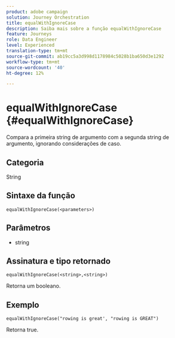 ```yaml
---
product: adobe campaign
solution: Journey Orchestration
title: equalWithIgnoreCase
description: Saiba mais sobre a função equalWithIgnoreCase
feature: Journeys
role: Data Engineer
level: Experienced
translation-type: tm+mt
source-git-commit: ab19cc5a3d998d1178984c5028b1ba650d3e1292
workflow-type: tm+mt
source-wordcount: '40'
ht-degree: 12%

---
```



# equalWithIgnoreCase {#equalWithIgnoreCase}

Compara a primeira string de argumento com a segunda string de argumento, ignorando considerações de caso.

## Categoria

String

## Sintaxe da função

`equalWithIgnoreCase(<parameters>)`

## Parâmetros

* string

## Assinatura e tipo retornado

`equalWithIgnoreCase(<string>,<string>)`

Retorna um booleano.

## Exemplo

`equalWithIgnoreCase("rowing is great', "rowing is GREAT")`

Retorna true.
